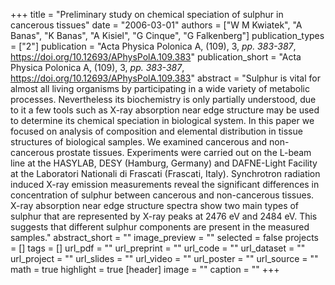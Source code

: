 +++
title = "Preliminary study on chemical speciation of sulphur in cancerous tissues"
date = "2006-03-01"
authors = ["W M Kwiatek", "A Banas", "K Banas", "A Kisiel", "G Cinque", "G Falkenberg"]
publication_types = ["2"]
publication = "Acta Physica Polonica A, (109), 3, _pp. 383-387_, https://doi.org/10.12693/APhysPolA.109.383"
publication_short = "Acta Physica Polonica A, (109), 3, _pp. 383-387_, https://doi.org/10.12693/APhysPolA.109.383"
abstract = "Sulphur is vital for almost all living organisms by participating in a wide variety of metabolic processes. Nevertheless its biochemistry is only partially understood, due to it a few tools such as X-ray absorption near edge structure may be used to determine its chemical speciation in biological system. In this paper we focused on analysis of composition and elemental distribution in tissue structures of biological samples. We examined cancerous and non-cancerous prostate tissues. Experiments were carried out on the L-beam line at the HASYLAB, DESY (Hamburg, Germany) and DAFNE-Light Facility at the Laboratori Nationali di Frascati (Frascati, Italy). Synchrotron radiation induced X-ray emission measurements reveal the significant differences in concentration of sulphur between cancerous and non-cancerous tissues. X-ray absorption near edge structure spectra show two main types of sulphur that are represented by X-ray peaks at 2476 eV and 2484 eV. This suggests that different sulphur components are present in the measured samples."
abstract_short = ""
image_preview = ""
selected = false
projects = []
tags = []
url_pdf = ""
url_preprint = ""
url_code = ""
url_dataset = ""
url_project = ""
url_slides = ""
url_video = ""
url_poster = ""
url_source = ""
math = true
highlight = true
[header]
image = ""
caption = ""
+++
